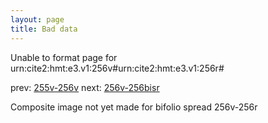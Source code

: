 ```yaml
---
layout: page
title: Bad data
---
```


Unable to format page for urn:cite2:hmt:e3.v1:256v#urn:cite2:hmt:e3.v1:256r#

prev: [255v-256v](../255v-256v/) next: [256v-256bisr](../256v-256bisr/)

Composite image not yet made for bifolio spread 256v-256r

